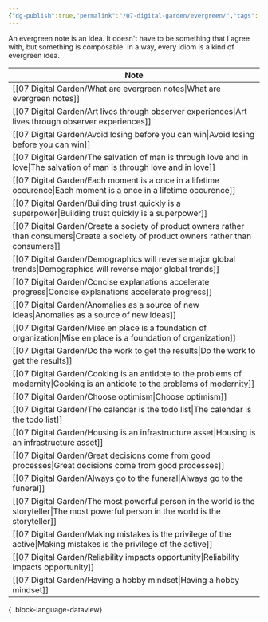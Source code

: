 ```yaml
---
{"dg-publish":true,"permalink":"/07-digital-garden/evergreen/","tags":["categories","inbox"],"updated":"2025-04-08T19:22:09.912-07:00"}
---
```


An evergreen note is an idea. It doesn't have to be something that I agree with, but something is composable. In a way, every idiom is a kind of evergreen idea.

| Note                                                                                                                                        |
| ------------------------------------------------------------------------------------------------------------------------------------------- |
| [[07 Digital Garden/What are evergreen notes\|What are evergreen notes]]                                                                 |
| [[07 Digital Garden/Art lives through observer experiences\|Art lives through observer experiences]]                                     |
| [[07 Digital Garden/Avoid losing before you can win\|Avoid losing before you can win]]                                                   |
| [[07 Digital Garden/The salvation of man is through love and in love\|The salvation of man is through love and in love]]                 |
| [[07 Digital Garden/Each moment is a once in a lifetime occurence\|Each moment is a once in a lifetime occurence]]                       |
| [[07 Digital Garden/Building trust quickly is a superpower\|Building trust quickly is a superpower]]                                     |
| [[07 Digital Garden/Create a society of product owners rather than consumers\|Create a society of product owners rather than consumers]] |
| [[07 Digital Garden/Demographics will reverse major global trends\|Demographics will reverse major global trends]]                       |
| [[07 Digital Garden/Concise explanations accelerate progress\|Concise explanations accelerate progress]]                                 |
| [[07 Digital Garden/Anomalies as a source of new ideas\|Anomalies as a source of new ideas]]                                             |
| [[07 Digital Garden/Mise en place is a foundation of organization\|Mise en place is a foundation of organization]]                       |
| [[07 Digital Garden/Do the work to get the results\|Do the work to get the results]]                                                     |
| [[07 Digital Garden/Cooking is an antidote to the problems of modernity\|Cooking is an antidote to the problems of modernity]]           |
| [[07 Digital Garden/Choose optimism\|Choose optimism]]                                                                                   |
| [[07 Digital Garden/The calendar is the todo list\|The calendar is the todo list]]                                                       |
| [[07 Digital Garden/Housing is an infrastructure asset\|Housing is an infrastructure asset]]                                             |
| [[07 Digital Garden/Great decisions come from good processes\|Great decisions come from good processes]]                                 |
| [[07 Digital Garden/Always go to the funeral\|Always go to the funeral]]                                                                 |
| [[07 Digital Garden/The most powerful person in the world is the storyteller\|The most powerful person in the world is the storyteller]] |
| [[07 Digital Garden/Making mistakes is the privilege of the active\|Making mistakes is the privilege of the active]]                     |
| [[07 Digital Garden/Reliability impacts opportunity\|Reliability impacts opportunity]]                                                   |
| [[07 Digital Garden/Having a hobby mindset\|Having a hobby mindset]]                                                                     |

{ .block-language-dataview}

